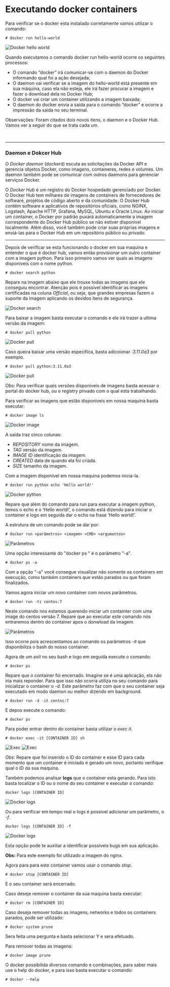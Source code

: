 # **Executando docker containers**

Para verificar se o docker esta instalado corretamente vamos utilizar o comando:
```
# docker run hello-world
```
![Docker hello world](./imagens/dockerhelloworld.png)

Quando executamos o comando docker run hello-world ocorre os seguintes processos:
* O comando “docker” irá comunicar-se com o daemon do Docker informando qual foi a ação desejada;
* O daemon vai verificar se a imagem do hello-world está presente em sua máquina, caso ela não esteja, ele irá fazer procurar a imagem e fazer o download dela no Docker Hub;
* O docker vai criar um container utilizando a imagem baixada;
* O daemon do docker envia a saída para o comando “docker” e ocorre a impressão da saída no seu terminal.
  
Observações: Foram citados dois novos itens, o daemon e o Docker Hub. Vamos ver a seguir do que se trata cada um.

</br>

______

### **Daemon e Dokcer Hub**

O _Docker daemon_ (dockerd) escuta as solicitações da Docker API e gerencia objetos Docker, como imagens, containeres, redes e volumes. Um daemon também pode se comunicar com outros daemons para gerenciar serviços Docker.

O _Docker Hub_ é um registro do Docker hospedado gerenciado por Docker. O Docker Hub tem milhares de imagens de containers de fornecedores de software, projetos de código aberto e da comunidade. O Docker Hub contém software e aplicativos de repositórios oficiais, como NGINX, Logstash, Apache HTTP, Grafana, MySQL, Ubuntu e Oracle Linux.
Ao iniciar um container, o Docker por padrão puxará automaticamente a imagem correspondente do Docker Hub público se não estiver disponível localmente. Além disso, você também pode criar suas próprias imagens e enviá-las para o Docker Hub em um repositório público ou privado.
______

Depois de verificar se esta funcionando o docker em sua maquina e entender o que é docker hub, vamos então provisionar um outro container com a imagem python. Para isso primeiro vamos ver quais as imagens disponiveis com o nome python.
```
# docker search python
```
Repare na imagem abaixo que ele trouxe todas as imagens que ele conseguiu encontrar. Atenção pois é possível identificar as imagens certificadas na coluna _Official_, ou seja, que grandes empresas fazem o suporte da imagem aplicando os devidos itens de segurança.


![Docker search](./imagens/dockersearch.png)

Para baixar a imagem basta executar o comando e ele irá trazer a ultima versão da imagem:
```
# docker pull python
```
![Docker pull](./imagens/dockerpull.png)

Caso queira baixar uma versão especifica, basta adicoionar _:3.11.0a3_ por exemplo.
```
# docker pull python:3.11.0a3
```
![Docker pull](./imagens/pullversaoespec.png)

_Obs:_ Para verificar quais versões disponiveis de imagens basta acessar o portal do docker hub, ou o registry privado com o qual esta trabalhando.

Para verificar as imagens que estão disponiveis em nossa maquina basta executar:
```
# docker image ls
```

![Docker image](./imagens/imagels.png)

A saída traz cinco colunas:

* _REPOSITORY_ nome da imagem.
* _TAG_ versão da imagem.
* _IMAGE ID_ identificação da imagem.
* _CREATED_ data de quando ela foi criada.
* _SIZE_ tamanho da imagem.

Com a imagem disponível em nossa maquina podemos inicia-la.
```
# docker run python echo 'Hello world!'
```
![Docker python](./imagens/pythonhello.png)

Repare que além do comando para run para executar a imagem python, temos o echo e o ‘Hello world!’, o comando está dizendo para iniciar o container e logo em seguida dar o echo na frase ‘Hello world!’.

A estrutura de um comando pode se dar por:
```
# docker run <parâmetros> <imagem> <CMD> <argumentos>
```

![Parâmetros](./imagens/parametros.png)

Uma opção interessante do "docker ps " é o parâmetro "-a".
```
# docker ps -a
```
Com a opção "-a" você consegue visualizar não somente os containers em execução, como também containers que estão parados ou que foram finalizados.


Vamos agora iniciar um novo container com novos parâmetros.

```
# docker run -ti centos:7
```

Neste comando nos estamos querendo iniciar um containter com uma image do centos versão 7. Repare que ao executar este comando nós entraremos dentro do container apos o donwload da imagem.

![Parâmetros](./imagens/bashcentos.png)

Isso ocorre pois acrescentamos ao comando os parâmetros _-it_ que disponibiliza o bash do nosso container.

Agora de um _exit_ no seu bash e logo em seguida execute o comando:
```
# docker ps
```
Repare que o container foi encerrado. Imagine se é uma aplicação, ela não iria mais reponder. Para que isso não ocorra utiliza no seu comando para inicializar o container o _-d_. Este parâmetro faz com que o seu container seja executado em modo daemon ou melhor dizendo em background.

```
# docker run -d -it centos:7
```

E depos execute o comando:

```
# docker ps
```

Para poder entrar dentro do container basta utilizar o _exec it_.
```
# docker exec -it [CONTAINER ID] sh
```
![Exec](./imagens/execit.png)
![Exec](./imagens/dockerpsexec.png)

_Obs:_ Repare que foi inserido o ID do container e esse ID para cada momento que um container é iniciado é gerado um novo, portanto verifique qual o ID da sua maquina.

Também podemos analisar **logs** que o container esta gerando. Para isto basta localizar o ID ou o nome do seu container e executar o comando:

```
docker logs [CONTAINER ID]
```
![Docker logs](./imagens/dockerlogs.png)

Ou para verificar em tempo real o logs é possivel adicionar um parâmetro, o _-f_.

```
docker logs [CONTAINER ID] -f
```
![Docker logs](./imagens/dockerlogsf.png)

Esta opção pode te auxiliar a identificar possíveis bugs em sua aplicação.

**Obs:** Para este exemplo foi utilizado a imagem do nginx.


Agora para para este container vamos usar o comando _stop_.
```
# docker stop [CONTAINER ID]
```
E o seu container será encerrado.

Caso deseje remover o container da sua maquina basta executar:

```
# docker rm [CONTAINER ID]
```

Caso deseja remover todas as imagens, networks e todos os containers parados, pode ser utilizado:

```
# docker system prune
````

Sera feita uma pergunta e basta selecionar Y e sera efetuado.

Para remover todas as imagens:

```
# docker image prune
````

O docker possibilida diversos comando e combinações, para saber mais use o help do docker, e para isso basta executar o comando:

```
# docker --help
```

